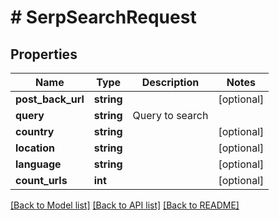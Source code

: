 # # SerpSearchRequest

## Properties

Name | Type | Description | Notes
------------ | ------------- | ------------- | -------------
**post_back_url** | **string** |  | [optional]
**query** | **string** | Query to search |
**country** | **string** |  | [optional]
**location** | **string** |  | [optional]
**language** | **string** |  | [optional]
**count_urls** | **int** |  | [optional]

[[Back to Model list]](../../README.md#models) [[Back to API list]](../../README.md#endpoints) [[Back to README]](../../README.md)
